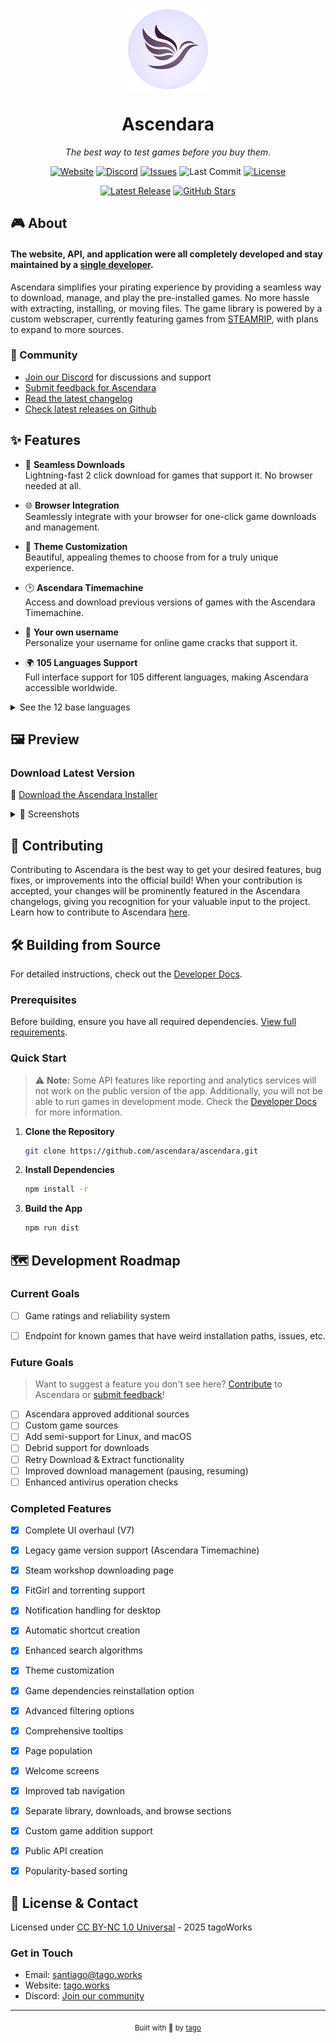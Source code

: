 <div align="center">
    <img align="center" width="128" height="128" src="./public/icon.png" alt="Ascendara Logo">
    <h1>Ascendara</h1>
    <p><em>The best way to test games before you buy them.</em></p>
    <p>
        <a href="https://ascendara.app"><img src="https://img.shields.io/badge/website-ascendara.app-blue" alt="Website"></a>
        <a href="https://discord.gg/ap6W3xMTKW"><img src="https://img.shields.io/discord/939249162887766139?color=7289da&label=discord&logo=discord&logoColor=white" alt="Discord"></a>
        <a href="https://github.com/tagoWorks/ascendara/issues"><img src="https://img.shields.io/github/issues-raw/tagoWorks/ascendara" alt="Issues"></a>
        <img src="https://img.shields.io/github/last-commit/tagoWorks/ascendara" alt="Last Commit">
        <a href="./LICENSE"><img src="https://img.shields.io/badge/license-CC%20BY--NC%201.0-green" alt="License"></a>
    </p>
    <p>
        <a href="https://github.com/tagoWorks/ascendara/releases/latest"><img src="https://img.shields.io/github/v/release/tagoWorks/ascendara?include_prereleases&label=latest%20release" alt="Latest Release"></a>
        <a href="https://github.com/tagoWorks/ascendara/stargazers"><img src="https://img.shields.io/github/stars/tagoWorks/ascendara?style=social" alt="GitHub Stars"></a>
    </p>
</div>

## 🎮 About

#### The website, API, and application were all completely developed and stay maintained by a [single developer](https://tago.works).

Ascendara simplifies your pirating experience by providing a seamless way to download, manage, and play the pre-installed games. No more hassle with extracting, installing, or moving files. The game library is powered by a custom webscraper, currently featuring games from [STEAMRIP](https://steamrip.com/), with plans to expand to more sources.

### 👥 Community
- [Join our Discord](https://discord.gg/ascendara) for discussions and support
- [Submit feedback for Ascendara](https://ascendara.app/feedback)
- [Read the latest changelog](https://ascendara.app/changelog)
- [Check latest releases on Github](https://github.com/tagoWorks/ascendara/releases)

## ✨ Features

- 🚀 **Seamless Downloads**  
  Lightning-fast 2 click download for games that support it. No browser needed at all.

- 🌐 **Browser Integration**  
  Seamlessly integrate with your browser for one-click game downloads and management.

- 🎨 **Theme Customization**  
  Beautiful, appealing themes to choose from for a truly unique experience.

- 🕑 **Ascendara Timemachine**  
  Access and download previous versions of games with the Ascendara Timemachine.

- 👤 **Your own username**  
  Personalize your username for online game cracks that support it.

- 🌍 **105 Languages Support**  
  Full interface support for 105 different languages, making Ascendara accessible worldwide.
<details>
<summary>See the 12 base languages</summary>

 These languages come with the app by default:
- English 
- Spanish
- French
- German
- Italian
- Chinese
- Arabic 
- Hindi
- Bengali
- Portuguese
- Russian 
- Japanese

<details>
<summary>Want to see the full list?</summary>

- Afrikaans
- Albanian
- Amharic
- Armenian
- Azerbaijani
- Basque
- Belarusian
- Bulgarian
- Bosnian
- Catalan
- Cebuano
- Chichewa
- Chinese (Traditional)
- Corsican
- Croatian
- Czech
- Danish
- Dutch
- Esperanto
- Estonian
- Filipino
- Finnish
- Frisian
- Galician
- Georgian
- Greek
- Gujarati
- Hausa
- Hawaiian
- Hebrew
- Hmong
- Hungarian
- Icelandic
- Igbo
- Indonesian
- Irish
- Javanese
- Kannada
- Kazakh
- Khmer
- Korean
- Kurdish
- Kyrgyz
- Lao
- Latin
- Latvian
- Lithuanian
- Luxembourgish
- Macedonian
- Malagasy
- Malay
- Malayalam
- Maltese
- Maori
- Marathi
- Mongolian
- Myanmar (Burmese)
- Nepali
- Norwegian
- Pashto
- Persian
- Polish
- Punjabi
- Romanian
- Samoan
- Scottish Gaelic
- Serbian
- Sesotho
- Shona
- Sindhi
- Sinhala
- Slovak
- Slovenian
- Somali
- Sundanese
- Swedish
- Swahili
- Tajik
- Tamil
- Telugu
- Thai
- Turkish
- Ukrainian
- Urdu
- Uzbek
- Vietnamese
- Welsh
- Xhosa
- Yiddish
- Yoruba
- Zulu

</details>

</details>

## 🖼️ Preview

### Download Latest Version
🚀 [Download the Ascendara Installer](https://ascendara.app/)

<details>
<summary>📸 Screenshots</summary>

### Home Page
![Home Page](./readme/home.png)

### Search Page
![Search Page](./readme/search.png)

### Library Page
![Library Page](./readme/library.png)

### Downloads Page
![Downloads Page](./readme/downloads.png)

</details>

## 🤝 Contributing 

Contributing to Ascendara is the best way to get your desired features, bug fixes, or improvements into the official build! When your contribution is accepted, your changes will be prominently featured in the Ascendara changelogs, giving you recognition for your valuable input to the project. Learn how to contribute to Ascendara [here](https://ascendara.app/docs/getting-started/contributing).

## 🛠️ Building from Source

For detailed instructions, check out the [Developer Docs](https://ascendara.app/docs/developer/build-from-source).

### Prerequisites
Before building, ensure you have all required dependencies. [View full requirements](https://ascendara.app/docs/developer/build-from-source#prerequisites).

### Quick Start

> ⚠️ **Note:** Some API features like reporting and analytics services will not work on the public version of the app. Additionally, you will not be able to run games in development mode. Check the [Developer Docs](https://ascendara.app/docs/developer/build-from-source#important-limitations) for more information.

1. **Clone the Repository**
   ```sh
   git clone https://github.com/ascendara/ascendara.git
   ```

2. **Install Dependencies**
   ```sh
   npm install -r
   ```

3. **Build the App**
   ```sh
   npm run dist
   ```

## 🗺️ Development Roadmap

### Current Goals
- [ ] Game ratings and reliability system
- [ ] Endpoint for known games that have weird installation paths, issues, etc.


### Future Goals
 > Want to suggest a feature you don't see here? [Contribute](https://ascendara.app/docs/getting-started/contributing) to Ascendara or [submit feedback](https://ascendara.app/feedback)!

- [ ] Ascendara approved additional sources
- [ ] Custom game sources
- [ ] Add semi-support for Linux, and macOS
- [ ] Debrid support for downloads
- [ ] Retry Download & Extract functionality
- [ ] Improved download management (pausing, resuming)
- [ ] Enhanced antivirus operation checks

### Completed Features
- [x] Complete UI overhaul (V7)
- [x] Legacy game version support (Ascendara Timemachine)
- [x] Steam workshop downloading page
- [x] FitGirl and torrenting support
- [x] Notification handling for desktop
- [x] Automatic shortcut creation
- [x] Enhanced search algorithms
- [x] Theme customization
- [x] Game dependencies reinstallation option
- [x] Advanced filtering options
- [x] Comprehensive tooltips
- [x] Page population
- [x] Welcome screens
- [x] Improved tab navigation
- [x] Separate library, downloads, and browse sections
- [x] Custom game addition support
- [x] Public API creation
- [x] Popularity-based sorting


## 📝 License & Contact

Licensed under [CC BY-NC 1.0 Universal](./LICENSE) - 2025 tagoWorks

### Get in Touch
- Email: [santiago@tago.works](mailto:santiago@tago.works)
- Website: [tago.works](https://tago.works)
- Discord: [Join our community](https://ascendara.app/discord)

---
<div align="center">
    <sub>Built with 💖 by <a href="https://tago.works">tago</a></sub>
</div>
